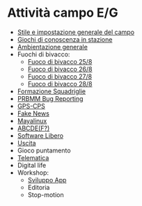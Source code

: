 # Attività campo E/G

* [Stile e impostazione generale del campo](stile.md)
* [Giochi di conoscenza in stazione](attivita/conoscenza)
* [Ambientazione generale](attivita/ambientazione)
* Fuochi di bivacco:
  * [Fuoco di bivacco 25/8](attivita/fuochi/bivacco-25-8.md)
  * [Fuoco di bivacco 26/8](attivita/fuochi/bivacco-26-8.md)
  * [Fuoco di bivacco 27/8](attivita/fuochi/bivacco-27-8.md)
  * [Fuoco di bivacco 28/8](attivita/fuochi/bivacco-28-8.md)
* [Formazione Squadriglie](attivita/formazione-sq)
* [PRBMM Bug Reporting](attivita/prbmm-bug-reporting)
* [GPS-CPS](attivita/gps-cps)
* [Fake News](attivita/fake-news)
* [Mayalinux](attivita/mayalinux)
* [ABCDE(F?)](attivita/abcdef/abcdef.pdf)
* [Software Libero](attivita/software-libero)
* [Uscita](attivita/uscita)
* Gioco puntamento
* [Telematica](attivita/telematica)
* Digital life
* Workshop:
  * [Sviluppo App](attivita/workshop-app)
  * Editoria
  * Stop-motion
